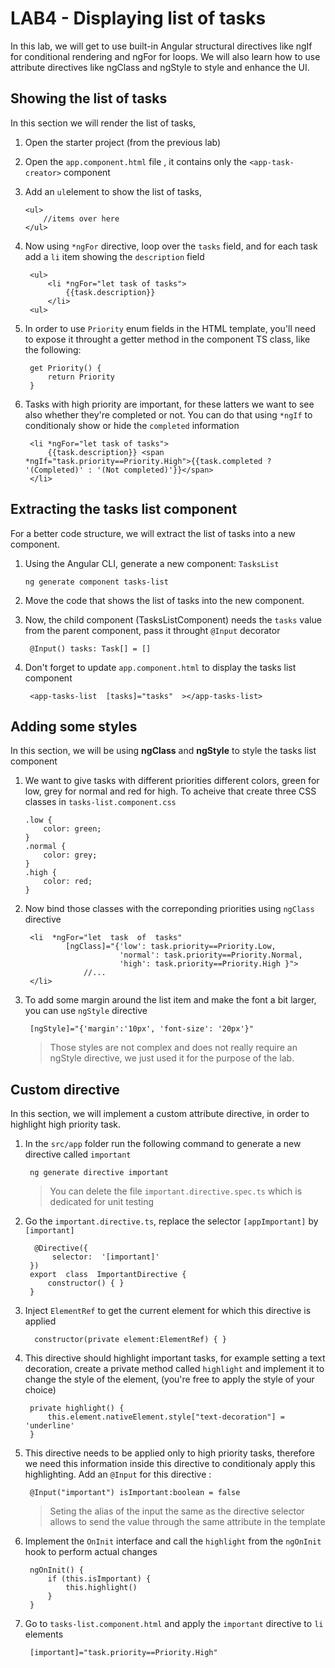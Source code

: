 # LAB4 - Displaying list of tasks

In this lab, we will get to use built-in Angular structural directives like ngIf for conditional rendering and ngFor for loops. We will also learn how to use attribute directives like ngClass and ngStyle to style and enhance the UI.


## Showing the list of tasks

In this section we will render the list of tasks,

 1. Open the starter project (from the previous lab)
 2. Open the  `app.component.html` file , it contains only the `<app-task-creator>` component
 3. Add an `ul`element to show the list of tasks,
		
		<ul>
			//items over here
		</ul>

4. Now using `*ngFor` directive, loop over the `tasks` field, and for each task add a `li` item showing the  `description` field
		
		<ul>
			<li *ngFor="let task of tasks">
				{{task.description}}
			</li>
		<ul>
5. In order to use `Priority` enum fields in the HTML template, you'll need to expose it throught a getter method in the component TS class, like the following:

		get Priority() {
			return Priority
		}
6. Tasks with high priority are important, for these latters we want to see also whether they're completed or not. You can do that using `*ngIf` to conditionaly show or hide the `completed` information
			
		<li *ngFor="let task of tasks">
			{{task.description}} <span *ngIf="task.priority==Priority.High">{{task.completed ? '(Completed)' : '(Not completed)'}}</span>
		</li>
	

## Extracting the tasks list component
For a better code structure, we will extract the list of tasks into a new component.

 1. Using the Angular CLI, generate a new component: `TasksList`
	
		ng generate component tasks-list
2. Move the code that shows the list of tasks into the new component.
3. Now, the child component (TasksListComponent) needs the `tasks` value from the parent component, pass it throught `@Input` decorator
	
		@Input() tasks: Task[] = []

4. Don't forget to update `app.component.html` to display the tasks list component
	
		<app-tasks-list  [tasks]="tasks"  ></app-tasks-list>


## Adding some styles
In this section, we will be using **ngClass** and **ngStyle** to style the tasks list component

 1. We want to give tasks with different priorities different colors, green for low, grey for normal and red for high. To acheive that create three CSS classes in `tasks-list.component.css`
	
		.low {
			color: green;
		}
		.normal {
			color: grey;
		}
		.high {
			color: red;
		}

2. Now bind those classes with the correponding priorities using `ngClass` directive

		<li  *ngFor="let  task  of  tasks"  
				[ngClass]="{'low': task.priority==Priority.Low,
							'normal': task.priority==Priority.Normal,
							'high': task.priority==Priority.High }">
					//...
		</li>
3. To add some margin around the list item and make the font a bit larger, you can use `ngStyle` directive
	
		[ngStyle]="{'margin':'10px', 'font-size': '20px'}"

	> Those styles are not complex and does not really require an ngStyle directive, we just used it for the purpose of the lab.


## Custom directive
In this section, we will implement a custom attribute directive, in order to highlight  high priority task.

1. In the `src/app` folder run the following command to generate a new directive called `important`
		
		ng generate directive important
	

	> You can delete the file `important.directive.spec.ts` which is dedicated for unit testing
2. Go the `important.directive.ts`, replace the selector `[appImportant]` by `[important]`
 
		 @Directive({
			 selector:  '[important]'
		})
		export  class  ImportantDirective {
			constructor() { }
		}
3. Inject `ElementRef` to get the current element for which this directive is applied
 
		 constructor(private element:ElementRef) { }
4. This directive should highlight important tasks, for example setting a text decoration, create a private method called `highlight` and implement it to change the style of the element, (you're free to apply the style of your choice)
			 
		private highlight() {
			this.element.nativeElement.style["text-decoration"] = 'underline'
		}
5. This directive needs to be applied only to high priority tasks, therefore we need this information inside this directive to conditionaly apply this highlighting. Add an `@Input`  for this directive :
	
		@Input("important") isImportant:boolean = false
		

	> Seting the alias of the input the same as the directive selector allows to send the value through the same attribute in the template 

6. Implement the `OnInit` interface and call the `highlight` from the `ngOnInit` hook to perform actual changes

		ngOnInit() {
			if (this.isImportant) {
				this.highlight()
			}
		}
7. Go to `tasks-list.component.html` and apply the `important` directive to `li` elements
	
		[important]="task.priority==Priority.High"
	
	 